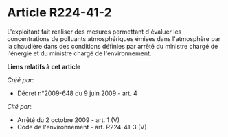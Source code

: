 # Article R224-41-2

L'exploitant fait réaliser des mesures permettant d'évaluer les concentrations  de polluants atmosphériques émises dans
l'atmosphère par la chaudière dans des  conditions définies par arrêté du ministre chargé de l'énergie et du ministre  chargé
de l'environnement.

**Liens relatifs à cet article**

_Créé par_:

  - Décret n°2009-648 du 9 juin 2009 - art. 4

_Cité par_:

  - Arrêté du 2 octobre 2009 - art. 1 (V)
  - Code de l'environnement - art. R224-41-3 (V)
